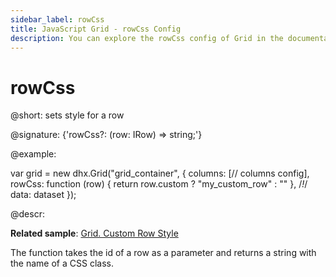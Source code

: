 ```yaml
---
sidebar_label: rowCss
title: JavaScript Grid - rowCss Config 
description: You can explore the rowCss config of Grid in the documentation of the DHTMLX JavaScript UI library. Browse developer guides and API reference, try out code examples and live demos, and download a free 30-day evaluation version of DHTMLX Suite 7.
---
```


# rowCss

@short: sets style for a row

@signature: {'rowCss?: (row: IRow) => string;'}

@example:
<style>
	.my_custom_row {
		background: coral;
	}
</style>

var grid = new dhx.Grid("grid_container", {
	columns: [// columns config],
	rowCss: function (row) { return row.custom ? "my_custom_row" : "" }, /*!*/
	data: dataset
});

@descr:

**Related sample**: [Grid. Custom Row Style](https://snippet.dhtmlx.com/2dxtwf9n)

The function takes the id of a row as a parameter and returns a string with the name of a CSS class.

[comment]: # (@related: grid/initialization.md#initialize-grid grid/configuration.md#row-style)
